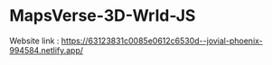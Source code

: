 # MapsVerse-3D-Wrld-JS


Website link : https://63123831c0085e0612c6530d--jovial-phoenix-994584.netlify.app/
